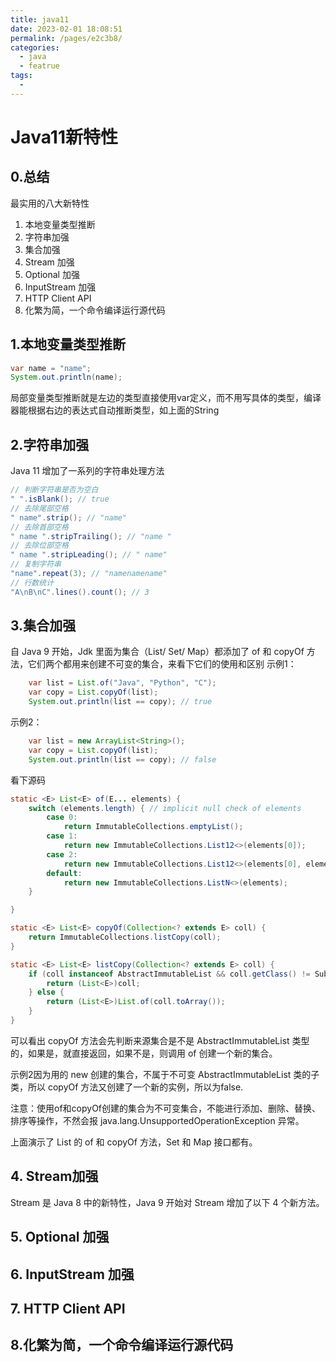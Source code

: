 ```yaml
---
title: java11
date: 2023-02-01 18:08:51
permalink: /pages/e2c3b8/
categories:
  - java
  - featrue
tags:
  - 
---
```

# Java11新特性

## 0.总结
最实用的八大新特性
1. 本地变量类型推断
2. 字符串加强
3. 集合加强
4. Stream 加强
5. Optional 加强
6. InputStream 加强
7. HTTP Client API
8. 化繁为简，一个命令编译运行源代码

## 1.本地变量类型推断
```java
var name = "name";
System.out.println(name);
```
局部变量类型推断就是左边的类型直接使用var定义，而不用写具体的类型，编译器能根据右边的表达式自动推断类型，如上面的String

## 2.字符串加强
Java 11 增加了一系列的字符串处理方法
```java
// 判断字符串是否为空白
" ".isBlank(); // true
// 去除尾部空格
" name".strip(); // "name"
// 去除首部空格
" name ".stripTrailing(); // "name "
// 去除位部空格
" name ".stripLeading(); // " name"
// 复制字符串
"name".repeat(3); // "namenamename"
// 行数统计
"A\nB\nC".lines().count(); // 3
```

## 3.集合加强
自 Java 9 开始，Jdk 里面为集合（List/ Set/ Map）都添加了 of 和 copyOf 方法，它们两个都用来创建不可变的集合，来看下它们的使用和区别
示例1：
```java
    var list = List.of("Java", "Python", "C");
    var copy = List.copyOf(list);
    System.out.println(list == copy); // true
```
示例2：
```java
    var list = new ArrayList<String>();
    var copy = List.copyOf(list);
    System.out.println(list == copy); // false
```

看下源码
```java
static <E> List<E> of(E... elements) {
    switch (elements.length) { // implicit null check of elements
        case 0:
            return ImmutableCollections.emptyList();
        case 1:
            return new ImmutableCollections.List12<>(elements[0]);
        case 2:
            return new ImmutableCollections.List12<>(elements[0], elements[1]);
        default:
            return new ImmutableCollections.ListN<>(elements);
    }

}

static <E> List<E> copyOf(Collection<? extends E> coll) {
    return ImmutableCollections.listCopy(coll);
}

static <E> List<E> listCopy(Collection<? extends E> coll) {
    if (coll instanceof AbstractImmutableList && coll.getClass() != SubList.class) {
        return (List<E>)coll;
    } else {
        return (List<E>)List.of(coll.toArray());
    }
}
```
可以看出 copyOf 方法会先判断来源集合是不是 AbstractImmutableList 类型的，如果是，就直接返回，如果不是，则调用 of 创建一个新的集合。

示例2因为用的 new 创建的集合，不属于不可变 AbstractImmutableList 类的子类，所以 copyOf 方法又创建了一个新的实例，所以为false.

注意：使用of和copyOf创建的集合为不可变集合，不能进行添加、删除、替换、排序等操作，不然会报 java.lang.UnsupportedOperationException 异常。

上面演示了 List 的 of 和 copyOf 方法，Set 和 Map 接口都有。

## 4. Stream加强
Stream 是 Java 8 中的新特性，Java 9 开始对 Stream 增加了以下 4 个新方法。

## 5. Optional 加强
## 6. InputStream 加强
## 7. HTTP Client API
## 8.化繁为简，一个命令编译运行源代码